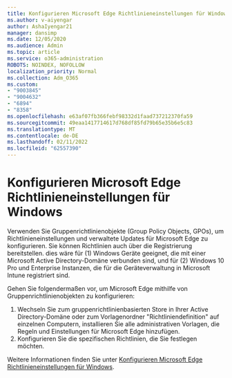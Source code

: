 ```yaml
---
title: Konfigurieren Microsoft Edge Richtlinieneinstellungen für Windows
ms.author: v-aiyengar
author: AshaIyengar21
manager: dansimp
ms.date: 12/05/2020
ms.audience: Admin
ms.topic: article
ms.service: o365-administration
ROBOTS: NOINDEX, NOFOLLOW
localization_priority: Normal
ms.collection: Adm_O365
ms.custom:
- "9003845"
- "9004632"
- "6894"
- "8358"
ms.openlocfilehash: e63af07fb366febf98332d1faad737212370fa59
ms.sourcegitcommit: 49eaa1417714617d768df85fd79b65e35b6e5c83
ms.translationtype: MT
ms.contentlocale: de-DE
ms.lasthandoff: 02/11/2022
ms.locfileid: "62557390"
---
```

# <a name="configure-microsoft-edge-policy-settings-on-windows"></a>Konfigurieren Microsoft Edge Richtlinieneinstellungen für Windows

Verwenden Sie Gruppenrichtlinienobjekte (Group Policy Objects, GPOs), um Richtlinieneinstellungen und verwaltete Updates für Microsoft Edge zu konfigurieren. Sie können Richtlinien auch über die Registrierung bereitstellen. dies wäre für (1) Windows Geräte geeignet, die mit einer Microsoft Active Directory-Domäne verbunden sind, und für (2) Windows 10 Pro und Enterprise Instanzen, die für die Geräteverwaltung in Microsoft Intune registriert sind.

Gehen Sie folgendermaßen vor, um Microsoft Edge mithilfe von Gruppenrichtlinienobjekten zu konfigurieren:

1. Wechseln Sie zum gruppenrichtlinienbasierten Store in Ihrer Active Directory-Domäne oder zum Vorlagenordner "Richtliniendefinition" auf einzelnen Computern, installieren Sie alle administrativen Vorlagen, die Regeln und Einstellungen für Microsoft Edge hinzufügen.
2. Konfigurieren Sie die spezifischen Richtlinien, die Sie festlegen möchten.

Weitere Informationen finden Sie unter [Konfigurieren Microsoft Edge Richtlinieneinstellungen für Windows](https://go.microsoft.com/fwlink/?linkid=2135024).
